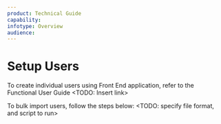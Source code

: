 ```yaml
---
product: Technical Guide
capability:
infotype: Overview
audience:
---
```


# Setup Users

To create individual users using Front End application, refer to the Functional User Guide <TODO: Insert link>

To bulk import users, follow the steps below:
<TODO: specify file format, and script to run>